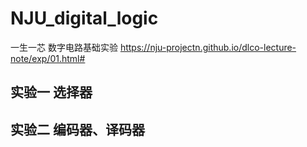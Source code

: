 # NJU_digital_logic
一生一芯 数字电路基础实验 https://nju-projectn.github.io/dlco-lecture-note/exp/01.html#


## 实验一 选择器

## 实验二 编码器、译码器